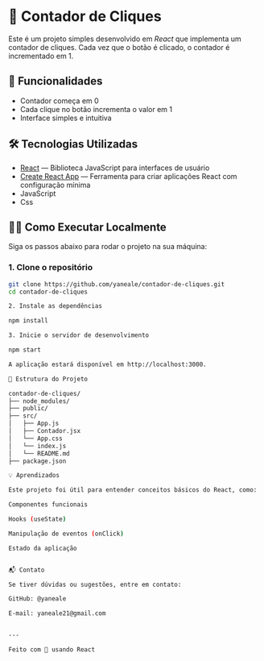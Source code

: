 # 🧮 Contador de Cliques

Este é um projeto simples desenvolvido em *React* que implementa um contador de cliques. Cada vez que o botão é clicado, o contador é incrementado em 1.

## 🚀 Funcionalidades

- Contador começa em 0
- Cada clique no botão incrementa o valor em 1
- Interface simples e intuitiva

## 🛠 Tecnologias Utilizadas

- [React](https://reactjs.org/) — Biblioteca JavaScript para interfaces de usuário
- [Create React App](https://create-react-app.dev/) — Ferramenta para criar aplicações React com configuração mínima
- JavaScript 
- Css

## 🧑‍💻 Como Executar Localmente

Siga os passos abaixo para rodar o projeto na sua máquina:

### 1. Clone o repositório
```bash
git clone https://github.com/yaneale/contador-de-cliques.git
cd contador-de-cliques

2. Instale as dependências

npm install

3. Inicie o servidor de desenvolvimento

npm start

A aplicação estará disponível em http://localhost:3000.

📁 Estrutura do Projeto

contador-de-cliques/
├── node_modules/
├── public/
├── src/
│   ├── App.js
│   ├── Contador.jsx
│   └── App.css
│   └── index.js
│   └── README.md
├── package.json

💡 Aprendizados

Este projeto foi útil para entender conceitos básicos do React, como:

Componentes funcionais

Hooks (useState)

Manipulação de eventos (onClick)

Estado da aplicação


📬 Contato

Se tiver dúvidas ou sugestões, entre em contato:

GitHub: @yaneale

E-mail: yaneale21@gmail.com


---

Feito com 💙 usando React